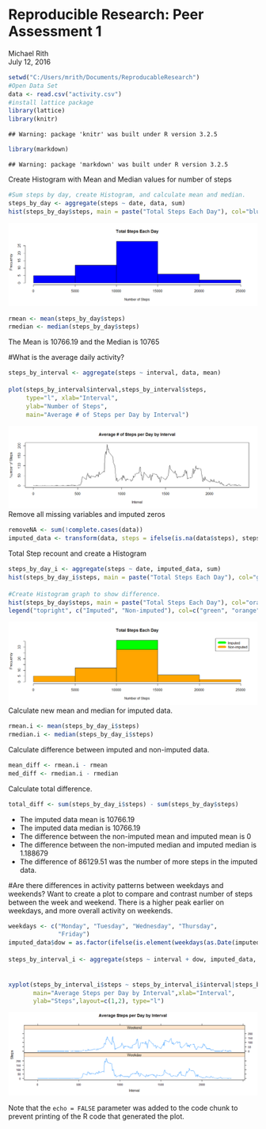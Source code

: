 # Reproducible Research: Peer Assessment 1
Michael Rith  
July 12, 2016  

```r
setwd("C:/Users/mrith/Documents/ReproducableResearch")
#Open Data Set
data <- read.csv("activity.csv")
#install lattice package
library(lattice)
library(knitr)
```

```
## Warning: package 'knitr' was built under R version 3.2.5
```

```r
library(markdown)
```

```
## Warning: package 'markdown' was built under R version 3.2.5
```

Create Histogram with Mean and Median values for number of steps

```r
#Sum steps by day, create Histogram, and calculate mean and median.
steps_by_day <- aggregate(steps ~ date, data, sum)
hist(steps_by_day$steps, main = paste("Total Steps Each Day"), col="blue", xlab="Number of Steps")
```

![](Figs/unnamed-chunk-2-1.png)<!-- -->

```r
rmean <- mean(steps_by_day$steps)
rmedian <- median(steps_by_day$steps)
```

The Mean is 10766.19 and the Median is 10765

#What is the average daily activity?


```r
steps_by_interval <- aggregate(steps ~ interval, data, mean)

plot(steps_by_interval$interval,steps_by_interval$steps, 
     type="l", xlab="Interval",
     ylab="Number of Steps",
     main="Average # of Steps per Day by Interval")
```

![](Figs/unnamed-chunk-3-1.png)<!-- -->
Remove all missing variables and imputed zeros

```r
removeNA <- sum(!complete.cases(data))
imputed_data <- transform(data, steps = ifelse(is.na(data$steps), steps_by_interval$steps[match(data$interval, steps_by_interval$interval)], data$steps))
```
Total Step recount and create a Histogram

```r
steps_by_day_i <- aggregate(steps ~ date, imputed_data, sum)
hist(steps_by_day_i$steps, main = paste("Total Steps Each Day"), col="green", xlab="Number of Steps")

#Create Histogram graph to show difference. 
hist(steps_by_day$steps, main = paste("Total Steps Each Day"), col="orange", xlab="Number of Steps", add=T)
legend("topright", c("Imputed", "Non-imputed"), col=c("green", "orange"), lwd=10)
```

![](Figs/unnamed-chunk-5-1.png)<!-- -->
Calculate new mean and median for imputed data.


```r
rmean.i <- mean(steps_by_day_i$steps)
rmedian.i <- median(steps_by_day_i$steps)
```

Calculate difference between imputed and non-imputed data.

```r
mean_diff <- rmean.i - rmean
med_diff <- rmedian.i - rmedian
```
Calculate total difference.


```r
total_diff <- sum(steps_by_day_i$steps) - sum(steps_by_day$steps)
```
* The imputed data mean is 10766.19
* The imputed data median is 10766.19
* The difference between the non-imputed mean and imputed mean is 0
* The difference between the non-imputed median and imputed median is 1.188679
* The difference of 86129.51 was the number of more steps in the imputed data.

#Are there differences in activity patterns between weekdays and weekends?
Want to create a plot to compare and contrast number of steps between the week and weekend. There is a higher peak earlier on weekdays, and more overall activity on weekends.

```r
weekdays <- c("Monday", "Tuesday", "Wednesday", "Thursday", 
              "Friday")
imputed_data$dow = as.factor(ifelse(is.element(weekdays(as.Date(imputed_data$date)),weekdays), "Weekday", "Weekend"))

steps_by_interval_i <- aggregate(steps ~ interval + dow, imputed_data, mean)


xyplot(steps_by_interval_i$steps ~ steps_by_interval_i$interval|steps_by_interval_i$dow, 
       main="Average Steps per Day by Interval",xlab="Interval", 
       ylab="Steps",layout=c(1,2), type="l")
```

![](Figs/unnamed-chunk-9-1.png)<!-- -->



Note that the `echo = FALSE` parameter was added to the code chunk to prevent printing of the R code that generated the plot.
